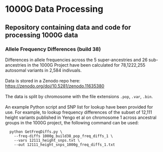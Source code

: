 # 1000G Data Processing
Repository containing data and code for processing 1000G data
---
### Allele Frequency Differences (build 38)
Differences in allele frequencies across the 5 super-ancestries and 26 sub-ancestries in the 1000G Project have been calculated 
for 78,1222,255 autosomal variants in 2,584 indivuals. <br/><br/>
Data is stored in a Zenodo repo here: https://zenodo.org/doi/10.5281/zenodo.11635380
<br/><br/>
The data is split by chromosome with the file extensions `.pop`, `.var`, `.bin`.
<br/><br/>
An example Python script and SNP list for lookup have been provided for use. For example, to lookup frequency differences of the subset 
of 12,111 height variants published in Yengo et al on chromosome 1 across ancestral groups in the 1000G project, the following command
can be used:

```
  python GetFreqDiffs.py \
    --freq-diffs 1000g_build38_pop_freq_diffs_1 \
    --vars 12111_height_snps.txt \
    --out 12111_height_snps_1000g_freq_diffs_1.txt
```

